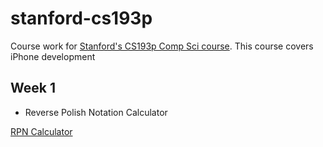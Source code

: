 # stanford-cs193p #
Course work for [Stanford's CS193p Comp Sci course](http://web.stanford.edu/class/cs193p/cgi-bin/drupal/). This course covers iPhone development

## Week 1 ##

- Reverse Polish Notation Calculator

[RPN Calculator](https://cloud.githubusercontent.com/assets/5244883/10865551/e950a2c8-7fe4-11e5-9873-6000e37af1b4.png)
